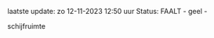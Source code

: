 laatste update: 
zo 12-11-2023 12:50   uur 
Status: FAALT - geel - 
<div class="service Y">schijfruimte</div>
